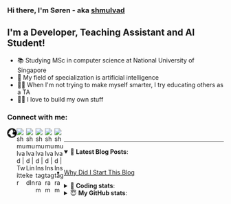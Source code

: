 ### Hi there, I'm Søren - aka [shmulvad][website]

## I'm a Developer, Teaching Assistant and AI Student!
- 📚 Studying MSc in computer science at National University of Singapore
- 🧠 My field of specialization is artificial intelligence
- 👨‍🏫 When I'm not trying to make myself smarter, I try educating others as a TA
- 👨‍💻 I love to build my own stuff

### Connect with me:

[<img align="left" alt="shmulvad.com" width="22px" src="https://raw.githubusercontent.com/iconic/open-iconic/master/svg/globe.svg" />][website]

[<img align="left" alt="shmulvad | Twitter" width="22px" src="https://cdn.jsdelivr.net/npm/simple-icons@v3/icons/twitter.svg" />][twitter]

[<img align="left" alt="shmulvad | LinkedIn" width="22px" src="https://cdn.jsdelivr.net/npm/simple-icons@v3/icons/linkedin.svg" />][linkedin]

[<img align="left" alt="shmulvad | Instagram" width="22px" src="https://cdn.jsdelivr.net/npm/simple-icons@v3/icons/instagram.svg" />][instagram]

[<img align="left" alt="shmulvad | Instagram" width="22px" src="https://cdn.jsdelivr.net/npm/simple-icons@v3/icons/stackoverflow.svg" />][stackOverflow]

[<img align="left" alt="shmulvad | Instagram" width="22px" src="https://cdn.jsdelivr.net/npm/simple-icons@v3/icons/gmail.svg" />][mail]

<br />

---

<details open>
 <summary>📕 <b>Latest Blog Posts</b>: </summary>

<br>

<!-- BLOG-POST-LIST:START -->
- [Why Did I Start This Blog](https://shmulvad.com/blog/why-did-start-this-blog)
<!-- BLOG-POST-LIST:END -->

</details>

<!-- --- -->

<details>
 <summary>🤖 <b>Coding stats</b>: </summary>

<br>

<!--START_SECTION:waka-->
**I'm a Night 🦉** 

```text
🌞 Morning    72 commits     █████░░░░░░░░░░░░░░░░░░░░   20.28% 
🌆 Daytime    87 commits     ██████░░░░░░░░░░░░░░░░░░░   24.51% 
🌃 Evening    94 commits     ██████░░░░░░░░░░░░░░░░░░░   26.48% 
🌙 Night      102 commits    ███████░░░░░░░░░░░░░░░░░░   28.73%

```


📊 **This Week I Spent My Time On** 

```text
💬 Programming Languages: 
Other                    7 hrs 10 mins       █████████░░░░░░░░░░░░░░░░   36.43% 
Python                   6 hrs 24 mins       ████████░░░░░░░░░░░░░░░░░   32.54% 
TeX                      3 hrs 48 mins       ████░░░░░░░░░░░░░░░░░░░░░   19.28% 
Bash                     49 mins             █░░░░░░░░░░░░░░░░░░░░░░░░   4.16% 
Text                     40 mins             ░░░░░░░░░░░░░░░░░░░░░░░░░   3.44%

🔥 Editors: 
VS Code                  11 hrs 51 mins      ███████████████░░░░░░░░░░   60.19% 
Zsh                      5 hrs 31 mins       ███████░░░░░░░░░░░░░░░░░░   28.0% 
Sublime Text             2 hrs 19 mins       ███░░░░░░░░░░░░░░░░░░░░░░   11.81%

🐱‍💻 Projects: 
AI Planning and Decision 15 hrs 44 mins      ████████████████████░░░░░   79.85% 
Terminal                 1 hr 58 mins        ██░░░░░░░░░░░░░░░░░░░░░░░   10.02% 
.bin                     23 mins             ░░░░░░░░░░░░░░░░░░░░░░░░░   1.98% 
Unknown Project          22 mins             ░░░░░░░░░░░░░░░░░░░░░░░░░   1.9% 
Big Data Systems for Data18 mins             ░░░░░░░░░░░░░░░░░░░░░░░░░   1.56%

```


<!--END_SECTION:waka-->

</details>

<!-- --- -->

<details>
 <summary>😇 <b>My GitHub stats</b>: </summary>

<br>

<img align="left" alt="shmulvad's Github Stats" src="https://github-readme-stats.vercel.app/api?username=shmulvad&show_icons=true&hide_border=true" />

</details>



[website]: https://shmulvad.com
[twitter]: https://twitter.com/shmulvad
[linkedin]: https://linkedin.com/in/shmulvad
[instagram]: https://instagram.com/shmulvad
[stackOverflow]: https://stackoverflow.com/users/9248793/shmulvad
[mail]: mailto:shmulvad@gmail.com
